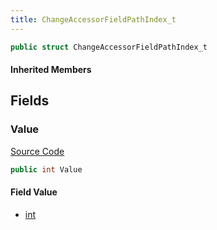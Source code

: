 ```yaml
---
title: ChangeAccessorFieldPathIndex_t
---
```


```csharp
public struct ChangeAccessorFieldPathIndex_t
```

#### Inherited Members

## Fields

### Value

[Source Code](https://github.com/swiftly-solution/swiftlys2/blob/main/managed/src/SwiftlyS2.Shared/Natives/Structs/CNetworkVarChainer.cs#L10)

```csharp
public int Value
```

#### Field Value

- [int](https://learn.microsoft.com/dotnet/api/system.int32)

